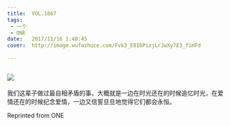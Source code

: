 ```yaml
---
title:	VOL.1867
tags:
 - 一个
 - ONE
date:	2017/11/16 1:40:45
cover:	http://image.wufazhuce.com/Fvk3_E8I6PizjLrJwXy7E3_fiHFd

---
```

![](http://image.wufazhuce.com/Fvk3_E8I6PizjLrJwXy7E3_fiHFd)
---

我们这辈子做过最自相矛盾的事，大概就是一边在时光还在的时候追忆时光，在爱情还在的时候纪念爱情，一边又信誓旦旦地觉得它们都会永恒。
 
Reprinted from ONE
